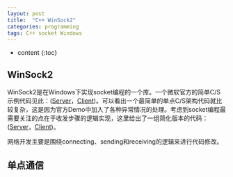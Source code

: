 ```yaml
---
layout: post
title:  "C++ WinSock2"
categories: programming
tags: C++ socket Windows
---
```


* content
{:toc}

## WinSock2

WinSock2是在Windows下实现socket编程的一个库。一个微软官方的简单C/S示例代码见此：([Server](https://github.com/Daya-Jin/CPP_Backend/blob/master/WinSock2/Demo/S.cpp)，[Client](https://github.com/Daya-Jin/CPP_Backend/blob/master/WinSock2/Demo/C.cpp))。可以看出一个最简单的单点C/S架构代码就比较复杂，这是因为官方Demo中加入了各种异常情况的处理。考虑到socket编程最需要关注的点在于收发步骤的逻辑实现，这里给出了一组简化版本的代码：([Server](https://github.com/Daya-Jin/CPP_Backend/blob/master/WinSock2/Demo/S_mini.cpp)，[Client](https://github.com/Daya-Jin/CPP_Backend/blob/master/WinSock2/Demo/C_mini.cpp))。

网络开发主要是围绕connecting、sending和receiving的逻辑来进行代码修改。

## 单点通信

